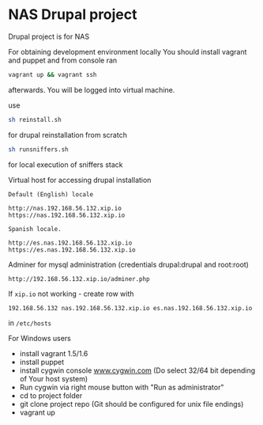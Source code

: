 NAS Drupal project
======

Drupal project is for NAS

For obtaining development environment locally You should install vagrant and puppet and from console ran
```sh
vagrant up && vagrant ssh
```
afterwards.
You will be logged into virtual machine.

use
```sh
sh reinstall.sh
```
for drupal reinstallation from scratch

```sh
sh runsniffers.sh
```
for local execution of sniffers stack

Virtual host for accessing drupal installation

```
Default (English) locale

http://nas.192.168.56.132.xip.io
https://nas.192.168.56.132.xip.io

Spanish locale.

http://es.nas.192.168.56.132.xip.io
https://es.nas.192.168.56.132.xip.io
```

Adminer for mysql administration (credentials drupal:drupal and root:root)

```
http://192.168.56.132.xip.io/adminer.php
```


If ```xip.io``` not working - create row with

```hosts
192.168.56.132 nas.192.168.56.132.xip.io es.nas.192.168.56.132.xip.io
```

in ```/etc/hosts```

For Windows users

- install vagrant 1.5/1.6
- install puppet
- install cygwin console www.cygwin.com (Do select 32/64 bit depending of Your host system)
- Run cygwin via right mouse button with "Run as administrator"
- cd to project folder
- git clone project repo  (Git should be configured for unix file endings)
- vagrant up
